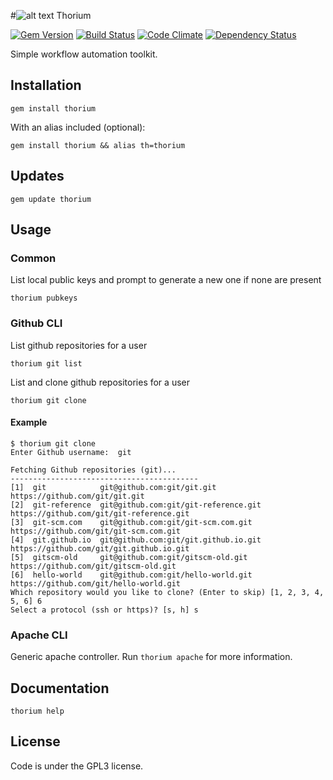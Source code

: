 #![alt text](https://cdn0.iconfinder.com/data/icons/typicons-2/24/th-small-32.png "Th90") Thorium

[![Gem Version](http://img.shields.io/gem/v/thorium.svg)][gem]
[![Build Status](https://travis-ci.org/dzotokan/thorium.svg?branch=master)](https://travis-ci.org/dzotokan/thorium)
[![Code Climate](https://codeclimate.com/github/dzotokan/thorium/badges/gpa.svg)](https://codeclimate.com/github/dzotokan/thorium)
[![Dependency Status](https://gemnasium.com/dzotokan/thorium.svg)](https://gemnasium.com/dzotokan/thorium)


[gem]: https://rubygems.org/gems/thorium

Simple workflow automation toolkit.

## Installation

    gem install thorium
    
With an alias included (optional):

    gem install thorium && alias th=thorium
    
## Updates

    gem update thorium    

## Usage

### Common

List local public keys and prompt to generate a new one if none are present

    thorium pubkeys

### Github CLI

List github repositories for a user

    thorium git list

List and clone github repositories for a user

    thorium git clone
    
#### Example

    $ thorium git clone
    Enter Github username:  git

    Fetching Github repositories (git)...
    ------------------------------------------
    [1]  git            git@github.com:git/git.git            https://github.com/git/git.git
    [2]  git-reference  git@github.com:git/git-reference.git  https://github.com/git/git-reference.git
    [3]  git-scm.com    git@github.com:git/git-scm.com.git    https://github.com/git/git-scm.com.git
    [4]  git.github.io  git@github.com:git/git.github.io.git  https://github.com/git/git.github.io.git
    [5]  gitscm-old     git@github.com:git/gitscm-old.git     https://github.com/git/gitscm-old.git
    [6]  hello-world    git@github.com:git/hello-world.git    https://github.com/git/hello-world.git
    Which repository would you like to clone? (Enter to skip) [1, 2, 3, 4, 5, 6] 6
    Select a protocol (ssh or https)? [s, h] s
    
  
### Apache CLI
  
Generic apache controller.
Run `thorium apache` for more information.

## Documentation

    thorium help

License
-------
Code is under the GPL3 license.
